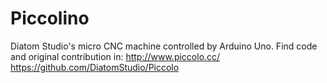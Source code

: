 # Piccolino
 Diatom Studio's micro CNC machine controlled by Arduino Uno.
 Find code and original contribution in:
 http://www.piccolo.cc/
 https://github.com/DiatomStudio/Piccolo
